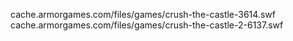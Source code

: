 ﻿cache.armorgames.com/files/games/crush-the-castle-3614.swf
cache.armorgames.com/files/games/crush-the-castle-2-6137.swf